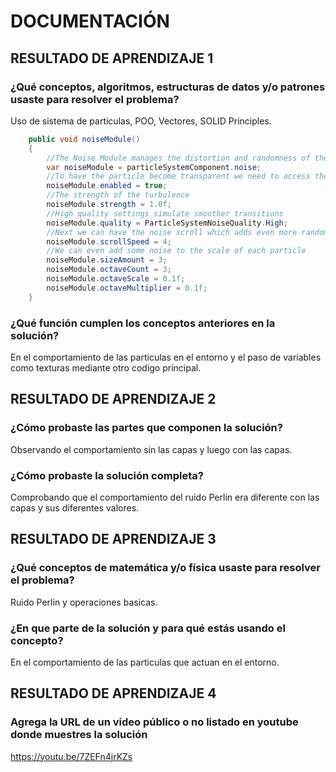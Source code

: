 # DOCUMENTACIÓN

## RESULTADO DE APRENDIZAJE 1

### ¿Qué conceptos, algoritmos, estructuras de datos y/o patrones usaste para resolver el problema?
Uso de sistema de particulas, POO, Vectores, SOLID Principles.
```csharp
    public void noiseModule()
    {
        //The Noise Module manages the distortion and randomness of the particles
        var noiseModule = particleSystemComponent.noise;
        //To have the particle become transparent we need to access the colorOverLifetime Interface
        noiseModule.enabled = true;
        //The strength of the turbulence
        noiseModule.strength = 1.0f;
        //High quality settings simulate smoother transitions
        noiseModule.quality = ParticleSystemNoiseQuality.High;
        //Next we can have the noise scroll which adds even more randomness. We can set it to a constant or curve.
        noiseModule.scrollSpeed = 4;
        //We can even add some noise to the scale of each particle
        noiseModule.sizeAmount = 3;
        noiseModule.octaveCount = 3;
        noiseModule.octaveScale = 0.1f;
        noiseModule.octaveMultiplier = 0.1f;
    }
```
### ¿Qué función cumplen los conceptos anteriores en la solución?
En el comportamiento de las particulas en el entorno y el paso de variables como texturas mediante otro codigo principal.
## RESULTADO DE APRENDIZAJE 2
### ¿Cómo probaste las partes que componen la solución?
Observando el comportamiento sin las capas y luego con las capas.
### ¿Cómo probaste la solución completa?
Comprobando que el comportamiento del ruido Perlin era diferente con las capas y sus diferentes valores.
## RESULTADO DE APRENDIZAJE 3
### ¿Qué conceptos de matemática y/o física usaste para resolver el problema?
Ruido Perlin y operaciones basicas.
### ¿En que parte de la solución y para qué estás usando el concepto?
En el comportamiento de las particulas que actuan en el entorno.
## RESULTADO DE APRENDIZAJE 4

### Agrega la URL de un video público o no listado en youtube donde muestres la solución
https://youtu.be/7ZEFn4jrKZs
